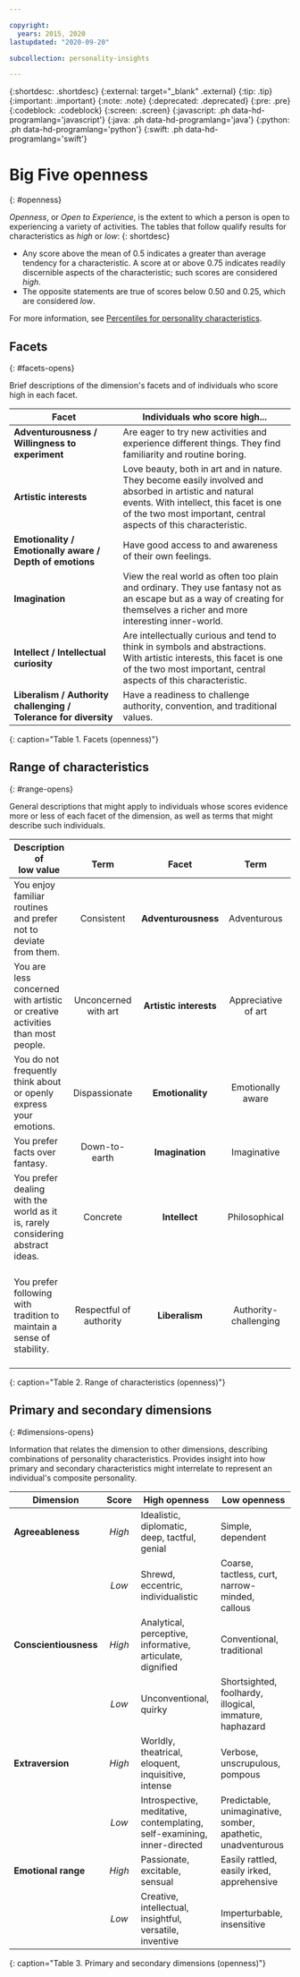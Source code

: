 ```yaml
---

copyright:
  years: 2015, 2020
lastupdated: "2020-09-20"

subcollection: personality-insights

---
```


{:shortdesc: .shortdesc}
{:external: target="_blank" .external}
{:tip: .tip}
{:important: .important}
{:note: .note}
{:deprecated: .deprecated}
{:pre: .pre}
{:codeblock: .codeblock}
{:screen: .screen}
{:javascript: .ph data-hd-programlang='javascript'}
{:java: .ph data-hd-programlang='java'}
{:python: .ph data-hd-programlang='python'}
{:swift: .ph data-hd-programlang='swift'}

# Big Five openness
{: #openness}

*Openness*, or *Open to Experience*, is the extent to which a person is open to experiencing a variety of activities. The tables that follow qualify results for characteristics as *high* or *low*:
{: shortdesc}

-   Any score above the mean of 0.5 indicates a greater than average tendency for a characteristic. A score at or above 0.75 indicates readily discernible aspects of the characteristic; such scores are considered *high*.
-   The opposite statements are true of scores below 0.50 and 0.25, which are considered *low*.

For more information, see [Percentiles for personality characteristics](/docs/personality-insights?topic=personality-insights-numeric#percentiles).

## Facets
{: #facets-opens}

Brief descriptions of the dimension's facets and of individuals who score high in each facet.

| Facet | Individuals who score high... |
|-------|-------------------------------|
| **Adventurousness / Willingness to experiment** | Are eager to try new activities and experience different things. They find familiarity and routine boring. |
| **Artistic interests** | Love beauty, both in art and in nature. They become easily involved and absorbed in artistic and natural events. With intellect, this facet is one of the two most important, central aspects of this characteristic. |
| **Emotionality / Emotionally aware / Depth of emotions** | Have good access to and awareness of their own feelings. |
| **Imagination** | View the real world as often too plain and ordinary. They use fantasy not as an escape but as a way of creating for themselves a richer and more interesting inner-world. |
| **Intellect / Intellectual curiosity** | Are intellectually curious and tend to think in symbols and abstractions. With artistic interests, this facet is one of the two most important, central aspects of this characteristic. |
| **Liberalism / Authority challenging / Tolerance for diversity** | Have a readiness to challenge authority, convention, and traditional values. |
{: caption="Table 1. Facets (openness)"}

## Range of characteristics
{: #range-opens}

General descriptions that might apply to individuals whose scores evidence more or less of each facet of the dimension, as well as terms that might describe such individuals.

| Description of<br/>low value | <br/>Term | <br/>Facet | <br/>Term | Description of<br/>high value |
|------------------------------|:---------:|:----------:|:---------:|------------------------------:|
| You enjoy familiar routines and prefer not to deviate from them. | Consistent | **Adventurousness** | Adventurous | You are eager to experience new things. |
| You are less concerned with artistic or creative activities than most people. | Unconcerned with art | **Artistic interests** | Appreciative of art | You enjoy beauty and seek out creative experiences. |
| You do not frequently think about or openly express your emotions. | Dispassionate | **Emotionality** | Emotionally aware | You are aware of your feelings and how to express them. |
| You prefer facts over fantasy. | Down-to-earth | **Imagination** | Imaginative | You have a wild imagination. |
| You prefer dealing with the world as it is, rarely considering abstract ideas. | Concrete | **Intellect** | Philosophical | You are open to and intrigued by new ideas and love to explore them. |
| You prefer following with tradition to maintain a sense of stability. | Respectful of authority | **Liberalism** | Authority-challenging | You prefer to challenge authority and traditional values to help bring about change. |
{: caption="Table 2. Range of characteristics (openness)"}

## Primary and secondary dimensions
{: #dimensions-opens}

Information that relates the dimension to other dimensions, describing combinations of personality characteristics. Provides insight into how primary and secondary characteristics might interrelate to represent an individual's composite personality.

| Dimension | Score | High openness | Low openness |
|-----------|:-----:|---------------|--------------|
| **Agreeableness** | *High* | Idealistic, diplomatic, deep, tactful, genial | Simple, dependent |
|  | *Low* | Shrewd, eccentric, individualistic | Coarse, tactless, curt, narrow-minded, callous |
| **Conscientiousness** | *High* | Analytical, perceptive, informative, articulate, dignified | Conventional, traditional |
|  | *Low* | Unconventional, quirky | Shortsighted, foolhardy, illogical, immature, haphazard |
| **Extraversion** | *High* | Worldly, theatrical, eloquent, inquisitive, intense | Verbose, unscrupulous, pompous |
|  | *Low* | Introspective, meditative, contemplating, self-examining, inner-directed | Predictable, unimaginative, somber, apathetic, unadventurous |
| **Emotional range** | *High* | Passionate, excitable, sensual | Easily rattled, easily irked, apprehensive |
|  | *Low* | Creative, intellectual, insightful, versatile, inventive | Imperturbable, insensitive |
{: caption="Table 3. Primary and secondary dimensions (openness)"}
